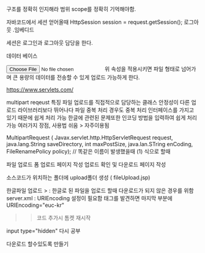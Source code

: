 <p>구조를 정확히 인지해라
범위 scope를 정확히 기억해야함.</p>
<p>자바코드에서 세션 얻어올때
HttpSession session = request.getSession();
로그아웃
.임베디드</p>
<p>세션은 로그인과 로그아웃 담당을 한다.</p>
<p>데이터 베이스 </p>
<form enctype="multipart/form-data">
<input type="file" /> 위 속성을 적용시키면 파일 형태로 넘어가며 큰 용량의 데이터를 전송할 수 있게 업로드 가능하게 한다.

<p><a href="https://www.servlets.com/">https://www.servlets.com/</a></p>
<p>multipart reqeust 특징
파일 업로드를 직접적으로 담당하는 클래스
안정성이 다른 업로드 라이브러리보다 뛰어나다
파일 중복 처리 경우도 중복 처리 인터페이스를 가지고 있기 때문에 쉽게 처리 가능
한글에 관련된 문제또한 인코딩 방법을 입력하여 쉽게 처리 가능
여러가지 장점,  사용법 쉬움 &gt; 자주이용됨</p>
<p>MultipartRequest (
Javax.servlet.http.HttpServletRequest request,
java.lang.String saveDirectory,
int maxPostSize,
java.lan.STring enCoding,
FileRenamePolicy policy); // 똑같은 이름이 발생했을때 (1) 식으로 할때</p>
<p>파일 업로드 폼
업로드 페이지 작성
업로드 확인 및 다운로드 페이지 작성</p>
<p>소스코드가 위치하는 폴더에 upload폴더 생성 ( fileUpload.jsp)</p>
<p>한글파일 업로드 &gt; : 한글로 된 파일을 업로드 할때 다운로드가 되지 않은 경우를 위함 server.xml : URIEncoding 설정이 필요함
 태그를 발견하면 마지막 부분에 URIEncoding=&quot;euc-kr&quot; </p>
<blockquote>
<blockquote>
<p>코드 추가시 톰켓 재시작</p>
</blockquote>
</blockquote>
<p>input type=&quot;hidden&quot; 다시 공부</p>
<p>다운로드 할수있도록 만들기</p>